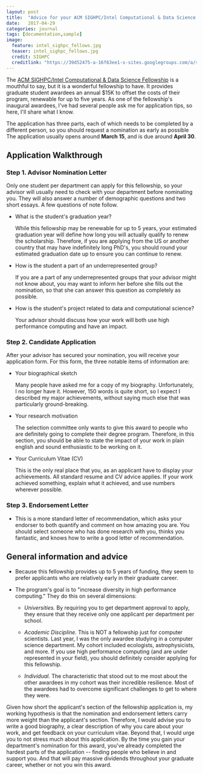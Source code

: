 ```yaml
---
layout: post
title:  "Advice for your ACM SIGHPC/Intel Computational & Data Science Fellowship application"
date:   2017-04-29
categories: journal
tags: [documentation,sample]
image:
  feature: intel_sighpc_fellows.jpg
  teaser: intel_sighpc_fellows.jpg
  credit: SIGHPC 
  creditlink: "https://39d52475-a-16f63ee1-s-sites.googlegroups.com/a/sighpc.org/sighpc/fellowships/2016/intel_sighpc_fellows.jpg"
---
```


<p class="intro"><span class="dropcap">T</span>he <a href="http://www.sighpc.org/fellowships">ACM SIGHPC/Intel Computational & Data Science Fellowship</a> is a mouthful to say, but it is a wonderful fellowship to have.  It provides graduate student awardees an annual $15K to offset the costs of their program, renewable for up to five years. As one of the fellowship's inaugural awardees, I've had several people ask me for application tips, so here, I'll share what I know.</p>

The application has three parts, each of which needs to be completed by a different person, so you should request a nomination as early as possible The application usually opens around <b>March 15</b>, and is due around <b>April 30</b>.  

## Application Walkthrough

### Step 1. Advisor Nomination Letter

Only one student per department can apply for this fellowship, so your advisor will usually need to check with your department before nominating you. They will also answer a number of demographic questions and two short essays. A few questions of note follow.

* What is the student's graduation year?

  While this fellowship may be renewable for up to 5 years, your estimated graduation year will define how long you will actually qualify to renew the scholarship. Therefore, if you are applying from the US or another country that may have indefinitely long PhD's, you should round your estimated graduation date up to ensure you can continue to renew.

* How is the student a part of an underrepresented group?

  If you are a part of any underrepresented groups that your advisor might not know about, you may want to inform her before she fills out the nomination, so that she can answer this question as completely as possible. 
		
* How is the student's project related to data and computational science?

  Your advisor should discuss how your work will both use high performance computing and have an impact.

### Step 2. Candidate Application

After your advisor has secured your nomination, you will receive your application form. For this form, the three notable items of information are:
     
* Your biographical sketch

  Many people have asked me for a copy of my biography. Unfortunately, I no longer have it. However, 150 words is quite short, so I expect I described my major achievements, without saying much else that was particularly ground-breaking.

* Your research motivation

  The selection committee only wants to give this award to people who are definitely going to complete their degree program. Therefore, in this section, you should be able to state the impact of your work in plain english and sound enthusiastic to be working on it.

* Your Curriculum Vitae (CV)

  This is the only real place that you, as an applicant have to display your achievements. All standard resume and CV advice applies. If your work achieved something, explain what it achieved, and use numbers wherever possible.
    
      
### Step 3. Endorsement Letter 

* This is a more standard letter of recommendation, which asks your endorser to both quantify and comment on how amazing you are. You should select someone who has done research with you, thinks you fantastic, and knows how to write a good letter of recommendation.


## General information and advice 

* Because this fellowship provides up to 5 years of funding, they seem to prefer applicants who are relatively early in their graduate career. 

* The program's goal is to "increase diversity in high performance computing." 
They do this on several dimensions:

     * <i>Universities.</i> By requiring you to get department approval to apply, they ensure that they receive only one applicant per department per school. 

     * <i>Academic Discipline.</i> This is NOT a fellowship just for computer scientists. Last year, I was the only awardee studying in a computer science department. My cohort included ecologists, astrophysicists, and more. If you use high performance computing (and are under represented in your field), you should definitely consider applying for this fellowship. 
     * <i>Individual.</i> The characteristic that stood out to me most about the other awardees in my cohort was their incredible resilience. Most of the awardees had to overcome significant challenges to get to where they were.

Given how short the applicant's section of the fellowship application is, my working hypothesis is that the nomination and endorsement letters carry more weight than the applicant's section. Therefore, I would advise you to write a good biography, a clear description of why you care about your work, and get feedback on your curriculum vitae. Beyond that, I would urge you to not stress much about this application. By the time you gain your department's nomination for this award, you've already completed the hardest parts of the application -- finding people who believe in and support you. And that will pay massive dividends throughout your graduate career, whether or not you win this award. 